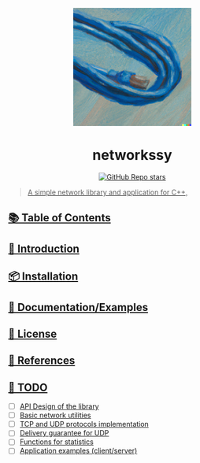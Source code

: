 <p align="center">
    <img src="./assets/logo.png" width=240/>
</p>

<h1 align="center">networkssy</h1>

<div align="center">
    <a href="https://github.com/Tmocat-42/networkssy" target="_blank">
    <img alt="GitHub Repo stars" src="https://img.shields.io/github/stars/Tomocat-42/networkssy?style=social">
</div>

> A simple network library and application for C++,

## 📚 Table of Contents

## 📝 Introduction

## 📦 Installation

## 📖 Documentation/Examples

## 📜 License

## 📃 References

## 📌 TODO
- [ ] API Design of the library
- [ ] Basic network utilities
- [ ] TCP and UDP protocols implementation
- [ ] Delivery guarantee for UDP
- [ ] Functions for statistics
- [ ] Application examples (client/server)
